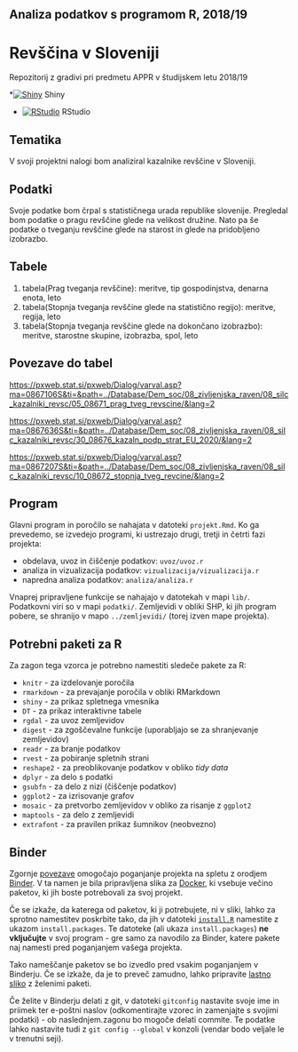 ## Analiza podatkov s programom R, 2018/19

# Revščina v Sloveniji

Repozitorij z gradivi pri predmetu APPR v študijskem letu 2018/19

*[![Shiny](http://mybinder.org/badge.svg)](http://beta.mybinder.org/v2/gh/JanKolenc/APPR-2018-19/master?urlpath=shiny/APPR-2018-19/projekt.Rmd) Shiny
* [![RStudio](http://mybinder.org/badge.svg)](http://beta.mybinder.org/v2/gh/JanKolenc/APPR-2018-19/master?urlpath=rstudio) RStudio
## Tematika

V svoji projektni nalogi bom analiziral kazalnike revščine v Sloveniji.

## Podatki
Svoje podatke bom črpal s statističnega urada republike slovenije. Pregledal bom podatke o pragu revščine glede na velikost družine.
Nato pa še podatke o tveganju revščine glede na starost in glede na pridobljeno izobrazbo.

## Tabele
1. tabela(Prag tveganja revščine): meritve, tip gospodinjstva, denarna enota, leto
2. tabela(Stopnja tveganja revščine glede na statistično regijo): meritve, regija, leto
3. tabela(Stopnja tveganja revščine glede na dokončano izobrazbo): meritve, starostne skupine, izobrazba, spol, leto

## Povezave do tabel
https://pxweb.stat.si/pxweb/Dialog/varval.asp?ma=0867106S&ti=&path=../Database/Dem_soc/08_zivljenjska_raven/08_silc_kazalniki_revsc/05_08671_prag_tveg_revscine/&lang=2

https://pxweb.stat.si/pxweb/Dialog/varval.asp?ma=0867636S&ti=&path=../Database/Dem_soc/08_zivljenjska_raven/08_silc_kazalniki_revsc/30_08676_kazaln_podp_strat_EU_2020/&lang=2

https://pxweb.stat.si/pxweb/Dialog/varval.asp?ma=0867207S&ti=&path=../Database/Dem_soc/08_zivljenjska_raven/08_silc_kazalniki_revsc/10_08672_stopnja_tveg_revcine/&lang=2




## Program

Glavni program in poročilo se nahajata v datoteki `projekt.Rmd`.
Ko ga prevedemo, se izvedejo programi, ki ustrezajo drugi, tretji in četrti fazi projekta:

* obdelava, uvoz in čiščenje podatkov: `uvoz/uvoz.r`
* analiza in vizualizacija podatkov: `vizualizacija/vizualizacija.r`
* napredna analiza podatkov: `analiza/analiza.r`

Vnaprej pripravljene funkcije se nahajajo v datotekah v mapi `lib/`.
Podatkovni viri so v mapi `podatki/`.
Zemljevidi v obliki SHP, ki jih program pobere,
se shranijo v mapo `../zemljevidi/` (torej izven mape projekta).

## Potrebni paketi za R

Za zagon tega vzorca je potrebno namestiti sledeče pakete za R:

* `knitr` - za izdelovanje poročila
* `rmarkdown` - za prevajanje poročila v obliki RMarkdown
* `shiny` - za prikaz spletnega vmesnika
* `DT` - za prikaz interaktivne tabele
* `rgdal` - za uvoz zemljevidov
* `digest` - za zgoščevalne funkcije (uporabljajo se za shranjevanje zemljevidov)
* `readr` - za branje podatkov
* `rvest` - za pobiranje spletnih strani
* `reshape2` - za preoblikovanje podatkov v obliko *tidy data*
* `dplyr` - za delo s podatki
* `gsubfn` - za delo z nizi (čiščenje podatkov)
* `ggplot2` - za izrisovanje grafov
* `mosaic` - za pretvorbo zemljevidov v obliko za risanje z `ggplot2`
* `maptools` - za delo z zemljevidi
* `extrafont` - za pravilen prikaz šumnikov (neobvezno)

## Binder

Zgornje [povezave](#analiza-podatkov-s-programom-r-201819)
omogočajo poganjanje projekta na spletu z orodjem [Binder](https://mybinder.org/).
V ta namen je bila pripravljena slika za [Docker](https://www.docker.com/),
ki vsebuje večino paketov, ki jih boste potrebovali za svoj projekt.

Če se izkaže, da katerega od paketov, ki ji potrebujete, ni v sliki,
lahko za sprotno namestitev poskrbite tako,
da jih v datoteki [`install.R`](install.R) namestite z ukazom `install.packages`.
Te datoteke (ali ukaza `install.packages`) **ne vključujte** v svoj program -
gre samo za navodilo za Binder, katere pakete naj namesti pred poganjanjem vašega projekta.

Tako nameščanje paketov se bo izvedlo pred vsakim poganjanjem v Binderju.
Če se izkaže, da je to preveč zamudno,
lahko pripravite [lastno sliko](https://github.com/jaanos/APPR-docker) z želenimi paketi.

Če želite v Binderju delati z git,
v datoteki `gitconfig` nastavite svoje ime in priimek ter e-poštni naslov
(odkomentirajte vzorec in zamenjajte s svojimi podatki) -
ob naslednjem.zagonu bo mogoče delati commite.
Te podatke lahko nastavite tudi z `git config --global` v konzoli
(vendar bodo veljale le v trenutni seji).
